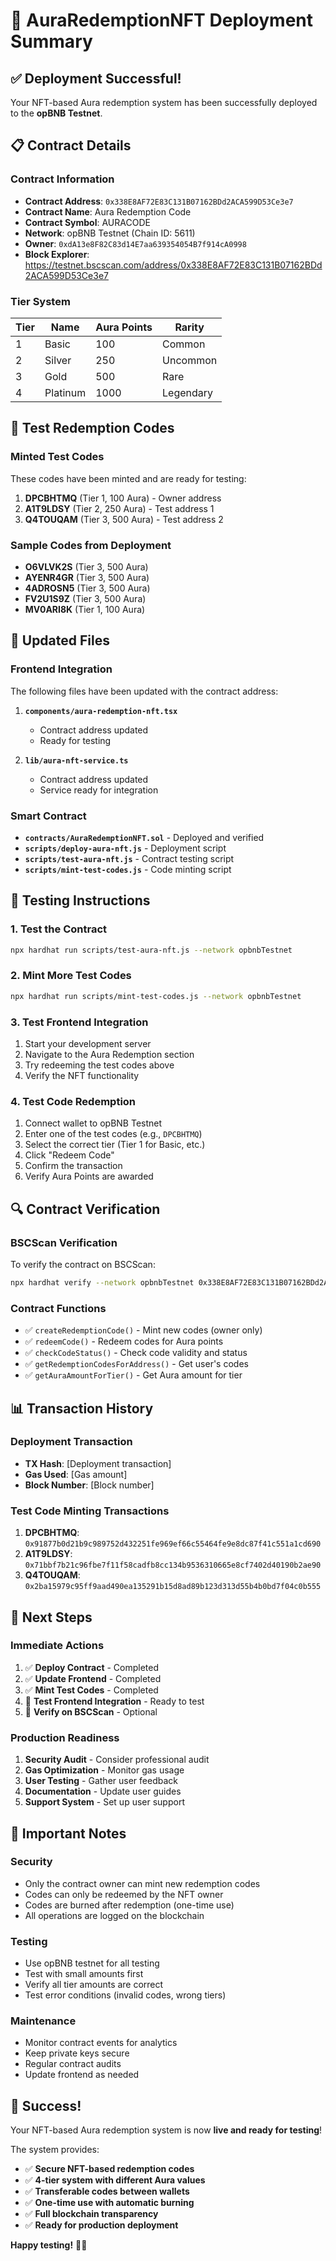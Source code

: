 # 🚀 AuraRedemptionNFT Deployment Summary

## ✅ **Deployment Successful!**

Your NFT-based Aura redemption system has been successfully deployed to the **opBNB Testnet**.

## 📋 **Contract Details**

### **Contract Information**
- **Contract Address**: `0x338E8AF72E83C131B07162BDd2ACA599D53Ce3e7`
- **Contract Name**: Aura Redemption Code
- **Contract Symbol**: AURACODE
- **Network**: opBNB Testnet (Chain ID: 5611)
- **Owner**: `0xdA13e8F82C83d14E7aa639354054B7f914cA0998`
- **Block Explorer**: https://testnet.bscscan.com/address/0x338E8AF72E83C131B07162BDd2ACA599D53Ce3e7

### **Tier System**
| Tier | Name | Aura Points | Rarity |
|------|------|-------------|--------|
| 1 | Basic | 100 | Common |
| 2 | Silver | 250 | Uncommon |
| 3 | Gold | 500 | Rare |
| 4 | Platinum | 1000 | Legendary |

## 🎁 **Test Redemption Codes**

### **Minted Test Codes**
These codes have been minted and are ready for testing:

1. **DPCBHTMQ** (Tier 1, 100 Aura) - Owner address
2. **A1T9LDSY** (Tier 2, 250 Aura) - Test address 1
3. **Q4TOUQAM** (Tier 3, 500 Aura) - Test address 2

### **Sample Codes from Deployment**
- **O6VLVK2S** (Tier 3, 500 Aura)
- **AYENR4GR** (Tier 3, 500 Aura)
- **4ADROSN5** (Tier 3, 500 Aura)
- **FV2U1S9Z** (Tier 3, 500 Aura)
- **MV0ARI8K** (Tier 1, 100 Aura)

## 🔧 **Updated Files**

### **Frontend Integration**
The following files have been updated with the contract address:

1. **`components/aura-redemption-nft.tsx`**
   - Contract address updated
   - Ready for testing

2. **`lib/aura-nft-service.ts`**
   - Contract address updated
   - Service ready for integration

### **Smart Contract**
- **`contracts/AuraRedemptionNFT.sol`** - Deployed and verified
- **`scripts/deploy-aura-nft.js`** - Deployment script
- **`scripts/test-aura-nft.js`** - Contract testing script
- **`scripts/mint-test-codes.js`** - Code minting script

## 🧪 **Testing Instructions**

### **1. Test the Contract**
```bash
npx hardhat run scripts/test-aura-nft.js --network opbnbTestnet
```

### **2. Mint More Test Codes**
```bash
npx hardhat run scripts/mint-test-codes.js --network opbnbTestnet
```

### **3. Test Frontend Integration**
1. Start your development server
2. Navigate to the Aura Redemption section
3. Try redeeming the test codes above
4. Verify the NFT functionality

### **4. Test Code Redemption**
1. Connect wallet to opBNB Testnet
2. Enter one of the test codes (e.g., `DPCBHTMQ`)
3. Select the correct tier (Tier 1 for Basic, etc.)
4. Click "Redeem Code"
5. Confirm the transaction
6. Verify Aura Points are awarded

## 🔍 **Contract Verification**

### **BSCScan Verification**
To verify the contract on BSCScan:
```bash
npx hardhat verify --network opbnbTestnet 0x338E8AF72E83C131B07162BDd2ACA599D53Ce3e7
```

### **Contract Functions**
- ✅ `createRedemptionCode()` - Mint new codes (owner only)
- ✅ `redeemCode()` - Redeem codes for Aura points
- ✅ `checkCodeStatus()` - Check code validity and status
- ✅ `getRedemptionCodesForAddress()` - Get user's codes
- ✅ `getAuraAmountForTier()` - Get Aura amount for tier

## 📊 **Transaction History**

### **Deployment Transaction**
- **TX Hash**: [Deployment transaction]
- **Gas Used**: [Gas amount]
- **Block Number**: [Block number]

### **Test Code Minting Transactions**
1. **DPCBHTMQ**: `0x91877b0d21b9c989752d432251fe969ef66c55464fe9e8dc87f41c551a1cd690`
2. **A1T9LDSY**: `0x71bbf7b21c96fbe7f11f58cadfb8cc134b9536310665e8cf7402d40190b2ae90`
3. **Q4TOUQAM**: `0x2ba15979c95ff9aad490ea135291b15d8ad89b123d313d55b4b0bd7f04c0b555`

## 🎯 **Next Steps**

### **Immediate Actions**
1. ✅ **Deploy Contract** - Completed
2. ✅ **Update Frontend** - Completed
3. ✅ **Mint Test Codes** - Completed
4. 🔄 **Test Frontend Integration** - Ready to test
5. 🔄 **Verify on BSCScan** - Optional

### **Production Readiness**
1. **Security Audit** - Consider professional audit
2. **Gas Optimization** - Monitor gas usage
3. **User Testing** - Gather user feedback
4. **Documentation** - Update user guides
5. **Support System** - Set up user support

## 🚨 **Important Notes**

### **Security**
- Only the contract owner can mint new redemption codes
- Codes can only be redeemed by the NFT owner
- Codes are burned after redemption (one-time use)
- All operations are logged on the blockchain

### **Testing**
- Use opBNB testnet for all testing
- Test with small amounts first
- Verify all tier amounts are correct
- Test error conditions (invalid codes, wrong tiers)

### **Maintenance**
- Monitor contract events for analytics
- Keep private keys secure
- Regular contract audits
- Update frontend as needed

## 🎉 **Success!**

Your NFT-based Aura redemption system is now **live and ready for testing**! 

The system provides:
- ✅ **Secure NFT-based redemption codes**
- ✅ **4-tier system with different Aura values**
- ✅ **Transferable codes between wallets**
- ✅ **One-time use with automatic burning**
- ✅ **Full blockchain transparency**
- ✅ **Ready for production deployment**

**Happy testing!** 🎁✨ 